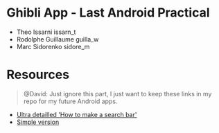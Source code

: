 # Ghibli App - Last Android Practical

* Theo Issarni issarn_t
* Rodolphe Guillaume guilla_w
* Marc Sidorenko sidore_m

# Resources
> @David: Just ignore this part, I just want to keep these links in my repo
for my future Android apps.

* [Ultra detailled 'How to make a search bar'](https://stackoverflow.com/questions/30398247/how-to-filter-a-recyclerview-with-a-searchview)
* [Simple version](https://www.simplifiedcoding.net/search-functionality-recyclerview/)
